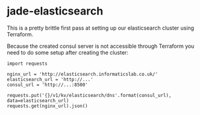 # jade-elasticsearch

This is a pretty brittle first pass at setting up our elasticsearch cluster using Terraform. 

Because the created consul server is not accessible through Terraform you need to do some setup after creating the cluster:

~~~~
import requests

nginx_url = 'http://elasticsearch.informaticslab.co.uk/'
elasticsearch_url = 'http://...'
consul_url = 'http://...:8500'

requests.put('{}/v1/kv/elasticsearch/dns'.format(consul_url), data=elasticsearch_url)
requests.get(nginx_url).json()
~~~~
